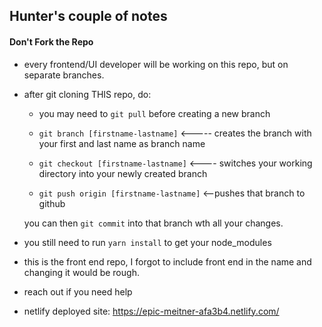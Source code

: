 ## Hunter's couple of notes
#### Don't **Fork** the Repo
- every frontend/UI developer will be working on this repo, but on separate branches.

- after git cloning THIS repo, do:
   
   - you may need to `git pull` before creating a new branch
   
  - `git branch [firstname-lastname]` <-----  creates the branch with your first and last name as branch name 
     
  - `git checkout [firstname-lastname]` <---- switches your working directory into your newly created branch
  
  - `git push origin [firstname-lastname]` <--pushes that branch to github
   
   you can then `git commit` into that branch wth all your changes.


- you still need to run `yarn install` to get your node_modules
- this is the front end repo, I forgot to include front end in the name and changing it would be rough. 
- reach out if you need help
- netlify deployed site: https://epic-meitner-afa3b4.netlify.com/
